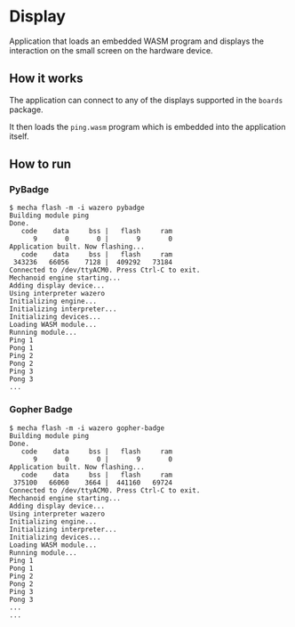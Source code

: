 # Display

Application that loads an embedded WASM program and displays the interaction on the small screen on the hardware device.

## How it works

The application can connect to any of the displays supported in the `boards` package.

It then loads the `ping.wasm` program which is embedded into the application itself.

## How to run

### PyBadge

```
$ mecha flash -m -i wazero pybadge
Building module ping
Done.
   code    data     bss |   flash     ram
      9       0       0 |       9       0
Application built. Now flashing...
   code    data     bss |   flash     ram
 343236   66056    7128 |  409292   73184
Connected to /dev/ttyACM0. Press Ctrl-C to exit.
Mechanoid engine starting...
Adding display device...
Using interpreter wazero
Initializing engine...
Initializing interpreter...
Initializing devices...
Loading WASM module...
Running module...
Ping 1
Pong 1
Ping 2
Pong 2
Ping 3
Pong 3
...
```

### Gopher Badge

```
$ mecha flash -m -i wazero gopher-badge
Building module ping
Done.
   code    data     bss |   flash     ram
      9       0       0 |       9       0
Application built. Now flashing...
   code    data     bss |   flash     ram
 375100   66060    3664 |  441160   69724
Connected to /dev/ttyACM0. Press Ctrl-C to exit.
Mechanoid engine starting...
Adding display device...
Using interpreter wazero
Initializing engine...
Initializing interpreter...
Initializing devices...
Loading WASM module...
Running module...
Ping 1
Pong 1
Ping 2
Pong 2
Ping 3
Pong 3
...
...
```
